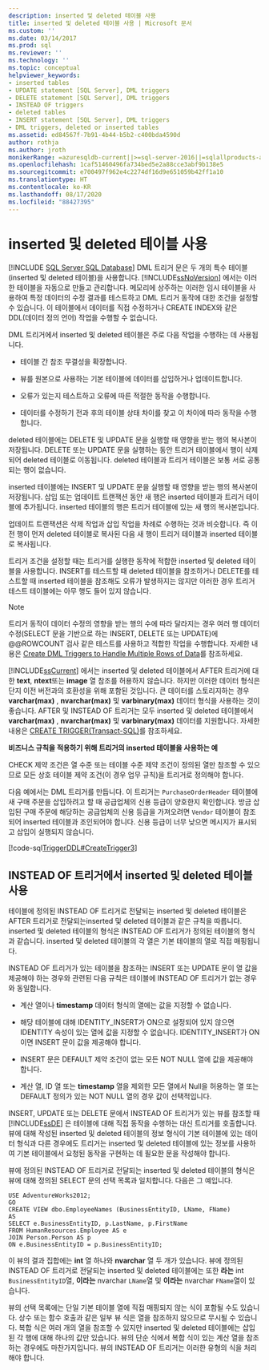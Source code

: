 ```yaml
---
description: inserted 및 deleted 테이블 사용
title: inserted 및 deleted 테이블 사용 | Microsoft 문서
ms.custom: ''
ms.date: 03/14/2017
ms.prod: sql
ms.reviewer: ''
ms.technology: ''
ms.topic: conceptual
helpviewer_keywords:
- inserted tables
- UPDATE statement [SQL Server], DML triggers
- DELETE statement [SQL Server], DML triggers
- INSTEAD OF triggers
- deleted tables
- INSERT statement [SQL Server], DML triggers
- DML triggers, deleted or inserted tables
ms.assetid: ed84567f-7b91-4b44-b5b2-c400bda4590d
author: rothja
ms.author: jroth
monikerRange: =azuresqldb-current||>=sql-server-2016||=sqlallproducts-allversions||>=sql-server-linux-2017||=azuresqldb-mi-current
ms.openlocfilehash: 1caf51460496fa734bed5e2a88cce3abf9b138e5
ms.sourcegitcommit: e700497f962e4c2274df16d9e651059b42ff1a10
ms.translationtype: HT
ms.contentlocale: ko-KR
ms.lasthandoff: 08/17/2020
ms.locfileid: "88427395"
---
```

# <a name="use-the-inserted-and-deleted-tables"></a>inserted 및 deleted 테이블 사용
[!INCLUDE [SQL Server SQL Database](../../includes/applies-to-version/sql-asdb.md)]
  DML 트리거 문은 두 개의 특수 테이블(inserted 및 deleted 테이블)을 사용합니다. [!INCLUDE[ssNoVersion](../../includes/ssnoversion-md.md)] 에서는 이러한 테이블을 자동으로 만들고 관리합니다. 메모리에 상주하는 이러한 임시 테이블을 사용하여 특정 데이터의 수정 결과를 테스트하고 DML 트리거 동작에 대한 조건을 설정할 수 있습니다. 이 테이블에서 데이터를 직접 수정하거나 CREATE INDEX와 같은 DDL(데이터 정의 언어) 작업을 수행할 수 없습니다.  
  
 DML 트리거에서 inserted 및 deleted 테이블은 주로 다음 작업을 수행하는 데 사용됩니다.  
  
-   테이블 간 참조 무결성을 확장합니다.  
  
-   뷰를 원본으로 사용하는 기본 테이블에 데이터를 삽입하거나 업데이트합니다.  
  
-   오류가 있는지 테스트하고 오류에 따른 적절한 동작을 수행합니다.  
  
-   데이터를 수정하기 전과 후의 테이블 상태 차이를 찾고 이 차이에 따라 동작을 수행합니다.  
  
 deleted 테이블에는 DELETE 및 UPDATE 문을 실행할 때 영향을 받는 행의 복사본이 저장됩니다. DELETE 또는 UPDATE 문을 실행하는 동안 트리거 테이블에서 행이 삭제되어 deleted 테이블로 이동됩니다. deleted 테이블과 트리거 테이블은 보통 서로 공통되는 행이 없습니다.  
  
 inserted 테이블에는 INSERT 및 UPDATE 문을 실행할 때 영향을 받는 행의 복사본이 저장됩니다. 삽입 또는 업데이트 트랜잭션 동안 새 행은 inserted 테이블과 트리거 테이블에 추가됩니다. inserted 테이블의 행은 트리거 테이블에 있는 새 행의 복사본입니다.  
  
 업데이트 트랜잭션은 삭제 작업과 삽입 작업을 차례로 수행하는 것과 비슷합니다. 즉 이전 행이 먼저 deleted 테이블로 복사된 다음 새 행이 트리거 테이블과 inserted 테이블로 복사됩니다.  
  
 트리거 조건을 설정할 때는 트리거를 실행한 동작에 적합한 inserted 및 deleted 테이블을 사용합니다. INSERT를 테스트할 때 deleted 테이블을 참조하거나 DELETE를 테스트할 때 inserted 테이블을 참조해도 오류가 발생하지는 않지만 이러한 경우 트리거 테스트 테이블에는 아무 행도 들어 있지 않습니다.  
  
> [!NOTE]  
>  트리거 동작이 데이터 수정의 영향을 받는 행의 수에 따라 달라지는 경우 여러 행 데이터 수정(SELECT 문을 기반으로 하는 INSERT, DELETE 또는 UPDATE)에 @@ROWCOUNT 검사 같은 테스트를 사용하고 적합한 작업을 수행합니다. 자세한 내용은 [Create DML Triggers to Handle Multiple Rows of Data](../../relational-databases/triggers/create-dml-triggers-to-handle-multiple-rows-of-data.md)를 참조하세요.
  
 [!INCLUDE[ssCurrent](../../includes/sscurrent-md.md)] 에서는 inserted 및 deleted 테이블에서 AFTER 트리거에 대한 **text**, **ntext**또는 **image** 열 참조를 허용하지 않습니다. 하지만 이러한 데이터 형식은 단지 이전 버전과의 호환성을 위해 포함된 것입니다. 큰 데이터를 스토리지하는 경우 **varchar(max)** , **nvarchar(max)** 및 **varbinary(max)** 데이터 형식을 사용하는 것이 좋습니다. AFTER 및 INSTEAD OF 트리거는 모두 inserted 및 deleted 테이블에서 **varchar(max)** , **nvarchar(max)** 및 **varbinary(max)** 데이터를 지원합니다. 자세한 내용은 [CREATE TRIGGER&#40;Transact-SQL&#41;](../../t-sql/statements/create-trigger-transact-sql.md)를 참조하세요.  
  
 **비즈니스 규칙을 적용하기 위해 트리거의 inserted 테이블을 사용하는 예**  
  
 CHECK 제약 조건은 열 수준 또는 테이블 수준 제약 조건이 정의된 열만 참조할 수 있으므로 모든 상호 테이블 제약 조건(이 경우 업무 규칙)을 트리거로 정의해야 합니다.  
  
 다음 예에서는 DML 트리거를 만듭니다. 이 트리거는 `PurchaseOrderHeader` 테이블에 새 구매 주문을 삽입하려고 할 때 공급업체의 신용 등급이 양호한지 확인합니다. 방금 삽입된 구매 주문에 해당하는 공급업체의 신용 등급을 가져오려면 `Vendor` 테이블이 참조되어 inserted 테이블과 조인되어야 합니다. 신용 등급이 너무 낮으면 메시지가 표시되고 삽입이 실행되지 않습니다.
  
 [!code-sql[TriggerDDL#CreateTrigger3](../../relational-databases/triggers/codesnippet/tsql/use-the-inserted-and-del_1.sql)]  
  
## <a name="using-the-inserted-and-deleted-tables-in-instead-of-triggers"></a>INSTEAD OF 트리거에서 inserted 및 deleted 테이블 사용  
 테이블에 정의된 INSTEAD OF 트리거로 전달되는 inserted 및 deleted 테이블은 AFTER 트리거로 전달되는inserted 및 deleted 테이블과 같은 규칙을 따릅니다. inserted 및 deleted 테이블의 형식은 INSTEAD OF 트리거가 정의된 테이블의 형식과 같습니다. inserted 및 deleted 테이블의 각 열은 기본 테이블의 열로 직접 매핑됩니다.  
  
 INSTEAD OF 트리거가 있는 테이블을 참조하는 INSERT 또는 UPDATE 문이 열 값을 제공해야 하는 경우와 관련된 다음 규칙은 테이블에 INSTEAD OF 트리거가 없는 경우와 동일합니다.  
  
-   계산 열이나 **timestamp** 데이터 형식의 열에는 값을 지정할 수 없습니다.  
  
-   해당 테이블에 대해 IDENTITY_INSERT가 ON으로 설정되어 있지 않으면 IDENTITY 속성이 있는 열에 값을 지정할 수 없습니다. IDENTITY_INSERT가 ON이면 INSERT 문이 값을 제공해야 합니다.  
  
-   INSERT 문은 DEFAULT 제약 조건이 없는 모든 NOT NULL 열에 값을 제공해야 합니다.  
  
-   계산 열, ID 열 또는 **timestamp** 열을 제외한 모든 열에서 Null을 허용하는 열 또는 DEFAULT 정의가 있는 NOT NULL 열의 경우 값이 선택적입니다.  
  
 INSERT, UPDATE 또는 DELETE 문에서 INSTEAD OF 트리거가 있는 뷰를 참조할 때 [!INCLUDE[ssDE](../../includes/ssde-md.md)] 은 테이블에 대해 직접 동작을 수행하는 대신 트리거를 호출합니다. 뷰에 대해 작성된 inserted 및 deleted 테이블의 정보 형식이 기본 테이블에 있는 데이터 형식과 다른 경우에도 트리거는 inserted 및 deleted 테이블에 있는 정보를 사용하여 기본 테이블에서 요청된 동작을 구현하는 데 필요한 문을 작성해야 합니다.  
  
 뷰에 정의된 INSTEAD OF 트리거로 전달되는 inserted 및 deleted 테이블의 형식은 뷰에 대해 정의된 SELECT 문의 선택 목록과 일치합니다. 다음은 그 예입니다.   
  
```  
USE AdventureWorks2012;  
GO  
CREATE VIEW dbo.EmployeeNames (BusinessEntityID, LName, FName)  
AS  
SELECT e.BusinessEntityID, p.LastName, p.FirstName  
FROM HumanResources.Employee AS e   
JOIN Person.Person AS p  
ON e.BusinessEntityID = p.BusinessEntityID;  
```  
  
 이 뷰의 결과 집합에는 **int** 열 하나와 **nvarchar** 열 두 개가 있습니다. 뷰에 정의된 INSTEAD OF 트리거로 전달되는 inserted 및 deleted 테이블에는 또한 **라는** int `BusinessEntityID`열, **이라는** nvarchar `LName`열 및 **이라는** nvarchar `FName`열이 있습니다.  
  
 뷰의 선택 목록에는 단일 기본 테이블 열에 직접 매핑되지 않는 식이 포함될 수도 있습니다. 상수 또는 함수 호출과 같은 일부 뷰 식은 열을 참조하지 않으므로 무시될 수 있습니다. 복합 식은 여러 개의 열을 참조할 수 있지만 inserted 및 deleted 테이블에는 삽입된 각 행에 대해 하나의 값만 있습니다. 뷰의 단순 식에서 복합 식이 있는 계산 열을 참조하는 경우에도 마찬가지입니다. 뷰의 INSTEAD OF 트리거는 이러한 유형의 식을 처리해야 합니다.  
  
  
